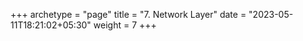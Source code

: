 +++
archetype = "page"
title = "7. Network Layer"
date = "2023-05-11T18:21:02+05:30"
weight = 7
+++

